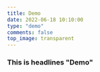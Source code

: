 ```yaml
---
title: Demo
date: 2022-06-18 10:10:00
type: "demo"
comments: false
top_image: transparent
---
```


### This is headlines "Demo"
